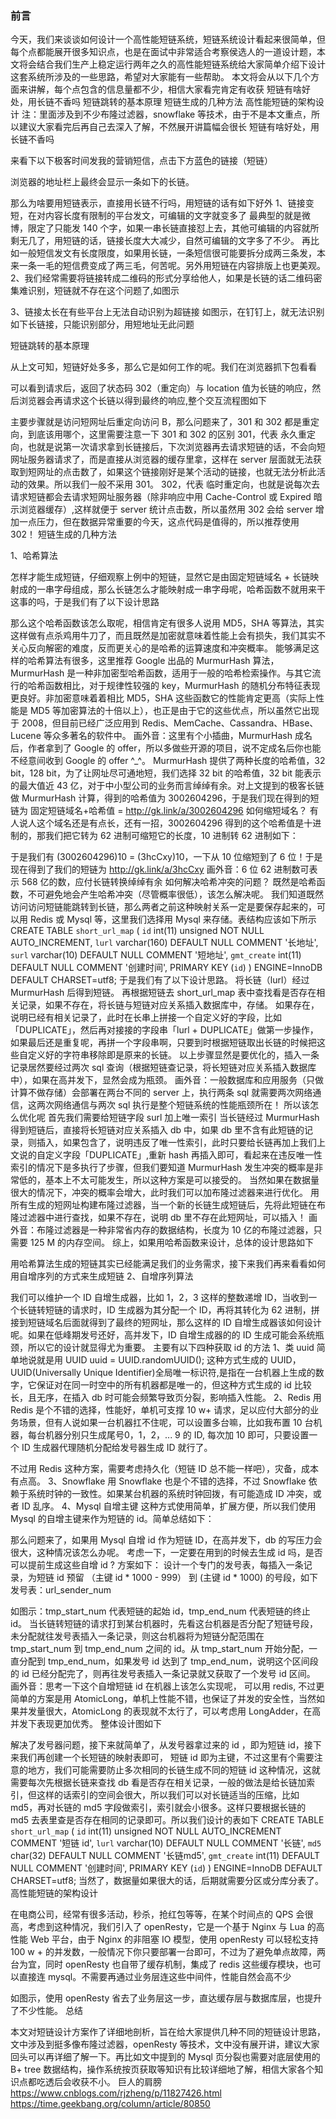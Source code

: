 ### 前言

今天，我们来谈谈如何设计一个高性能短链系统，短链系统设计看起来很简单，但每个点都能展开很多知识点，也是在面试中非常适合考察侯选人的一道设计题，本文将会结合我们生产上稳定运行两年之久的高性能短链系统给大家简单介绍下设计这套系统所涉及的一些思路，希望对大家能有一些帮助。
本文将会从以下几个方面来讲解，每个点包含的信息量都不少，相信大家看完肯定有收获
短链有啥好处，用长链不香吗
短链跳转的基本原理
短链生成的几种方法
高性能短链的架构设计
注：里面涉及到不少布隆过滤器，snowflake 等技术，由于不是本文重点，所以建议大家看完后再自己去深入了解，不然展开讲篇幅会很长
短链有啥好处，用长链不香吗

来看下以下极客时间发我的营销短信，点击下方蓝色的链接（短链）

浏览器的地址栏上最终会显示一条如下的长链。

那么为啥要用短链表示，直接用长链不行吗，用短链的话有如下好外
1、链接变短，在对内容长度有限制的平台发文，可编辑的文字就变多了
最典型的就是微博，限定了只能发 140 个字，如果一串长链直接怼上去，其他可编辑的内容就所剩无几了，用短链的话，链接长度大大减少，自然可编辑的文字多了不少。
再比如一般短信发文有长度限度，如果用长链，一条短信很可能要拆分成两三条发，本来一条一毛的短信费变成了两三毛，何苦呢。另外用短链在内容排版上也更美观。
2、我们经常需要将链接转成二维码的形式分享给他人，如果是长链的话二维码密集难识别，短链就不存在这个问题了,如图示

3、链接太长在有些平台上无法自动识别为超链接
如图示，在钉钉上，就无法识别如下长链接，只能识别部分，用短地址无此问题

短链跳转的基本原理

从上文可知，短链好处多多，那么它是如何工作的呢。我们在浏览器抓下包看看

可以看到请求后，返回了状态码 302（重定向）与 location 值为长链的响应，然后浏览器会再请求这个长链以得到最终的响应,整个交互流程图如下

主要步骤就是访问短网址后重定向访问 B，那么问题来了，301 和 302 都是重定向，到底该用哪个，这里需要注意一下 301 和 302 的区别
301，代表 永久重定向，也就是说第一次请求拿到长链接后，下次浏览器再去请求短链的话，不会向短网址服务器请求了，而是直接从浏览器的缓存里拿，这样在 server 层面就无法获取到短网址的点击数了，如果这个链接刚好是某个活动的链接，也就无法分析此活动的效果。所以我们一般不采用 301。
302，代表 临时重定向，也就是说每次去请求短链都会去请求短网址服务器（除非响应中用 Cache-Control 或 Expired 暗示浏览器缓存）,这样就便于 server 统计点击数，所以虽然用 302 会给 server 增加一点压力，但在数据异常重要的今天，这点代码是值得的，所以推荐使用 302！
短链生成的几种方法

1、哈希算法

怎样才能生成短链，仔细观察上例中的短链，显然它是由固定短链域名 + 长链映射成的一串字母组成，那么长链怎么才能映射成一串字母呢，哈希函数不就用来干这事的吗，于是我们有了以下设计思路

那么这个哈希函数该怎么取呢，相信肯定有很多人说用 MD5，SHA 等算法，其实这样做有点杀鸡用牛刀了，而且既然是加密就意味着性能上会有损失，我们其实不关心反向解密的难度，反而更关心的是哈希的运算速度和冲突概率。
能够满足这样的哈希算法有很多，这里推荐 Google 出品的 MurmurHash 算法，MurmurHash 是一种非加密型哈希函数，适用于一般的哈希检索操作。与其它流行的哈希函数相比，对于规律性较强的 key，MurmurHash 的随机分布特征表现更良好。非加密意味着着相比 MD5，SHA 这些函数它的性能肯定更高（实际上性能是 MD5 等加密算法的十倍以上），也正是由于它的这些优点，所以虽然它出现于 2008，但目前已经广泛应用到 Redis、MemCache、Cassandra、HBase、Lucene 等众多著名的软件中。
画外音：这里有个小插曲，MurmurHash 成名后，作者拿到了 Google 的 offer，所以多做些开源的项目，说不定成名后你也能不经意间收到 Google 的 offer ^_^。
MurmurHash 提供了两种长度的哈希值，32 bit，128 bit，为了让网址尽可通地短，我们选择 32 bit 的哈希值，32 bit 能表示的最大值近 43 亿，对于中小型公司的业务而言绰绰有余。对上文提到的极客长链做 MurmurHash 计算，得到的哈希值为 3002604296，于是我们现在得到的短链为 固定短链域名+哈希值 = http://gk.link/a/3002604296
如何缩短域名？
有人说人这个域名还是有点长，还有一招，3002604296 得到的这个哈希值是十进制的，那我们把它转为 62 进制可缩短它的长度，10 进制转 62 进制如下：

于是我们有 (3002604296)10 = (3hcCxy)10，一下从 10 位缩短到了 6 位！于是现在得到了我们的短链为 http://gk.link/a/3hcCxy
画外音：6 位 62 进制数可表示 568 亿的数，应付长链转换绰绰有余
如何解决哈希冲突的问题？
既然是哈希函数，不可避免地会产生哈希冲突（尽管概率很低），该怎么解决呢。
我们知道既然访问访问短链能跳转到长链，那么两者之前这种映射关系一定是要保存起来的，可以用 Redis 或 Mysql 等，这里我们选择用 Mysql 来存储。表结构应该如下所示
CREATE TABLE `short_url_map` (
  `id` int(11) unsigned NOT NULL AUTO_INCREMENT,
  `lurl` varchar(160) DEFAULT NULL COMMENT '长地址',
  `surl` varchar(10) DEFAULT NULL COMMENT '短地址',
  `gmt_create` int(11) DEFAULT NULL COMMENT '创建时间',
  PRIMARY KEY (`id`)
) ENGINE=InnoDB DEFAULT CHARSET=utf8;
于是我们有了以下设计思路。
将长链（lurl）经过 MurmurHash 后得到短链。
再根据短链去 short_url_map 表中查找看是否存在相关记录，如果不存在，将长链与短链对应关系插入数据库中，存储。
如果存在，说明已经有相关记录了，此时在长串上拼接一个自定义好的字段，比如「DUPLICATE」，然后再对接接的字段串「lurl + DUPLICATE」做第一步操作，如果最后还是重复呢，再拼一个字段串啊，只要到时根据短链取出长链的时候把这些自定义好的字符串移除即是原来的长链。
以上步骤显然是要优化的，插入一条记录居然要经过两次 sql 查询（根据短链查记录，将长短链对应关系插入数据库中），如果在高并发下，显然会成为瓶颈。
画外音：一般数据库和应用服务（只做计算不做存储）会部署在两台不同的 server 上，执行两条 sql 就需要两次网络通信，这两次网络通信与两次 sql 执行是整个短链系统的性能瓶颈所在！
所以该怎么优化呢
首先我们需要给短链字段 surl 加上唯一索引
当长链经过 MurmurHash 得到短链后，直接将长短链对应关系插入 db 中，如果 db 里不含有此短链的记录，则插入，如果包含了，说明违反了唯一性索引，此时只要给长链再加上我们上文说的自定义字段「DUPLICATE」,重新 hash 再插入即可，看起来在违反唯一性索引的情况下是多执行了步骤，但我们要知道 MurmurHash 发生冲突的概率是非常低的，基本上不太可能发生，所以这种方案是可以接受的。
当然如果在数据量很大的情况下，冲突的概率会增大，此时我们可以加布隆过滤器来进行优化。
用所有生成的短网址构建布隆过滤器，当一个新的长链生成短链后，先将此短链在布隆过滤器中进行查找，如果不存在，说明 db 里不存在此短网址，可以插入！
画外音：布隆过滤器是一种非常省内存的数据结构，长度为 10 亿的布隆过滤器，只需要 125 M 的内存空间。
综上，如果用哈希函数来设计，总体的设计思路如下

用哈希算法生成的短链其实已经能满足我们的业务需求，接下来我们再来看看如何用自增序列的方式来生成短链
2、自增序列算法

我们可以维护一个 ID 自增生成器，比如 1，2，3 这样的整数递增 ID，当收到一个长链转短链的请求时，ID 生成器为其分配一个 ID，再将其转化为 62 进制，拼接到短链域名后面就得到了最终的短网址，那么这样的 ID 自增生成器该如何设计呢。如果在低峰期发号还好，高并发下，ID 自增生成器的的 ID 生成可能会系统瓶颈，所以它的设计就显得尤为重要。
主要有以下四种获取 id 的方法
1、类 uuid
简单地说就是用 UUID uuid = UUID.randomUUID(); 这种方式生成的 UUID，UUID(Universally Unique Identifier)全局唯一标识符,是指在一台机器上生成的数字，它保证对在同一时空中的所有机器都是唯一的，但这种方式生成的 id 比较长，且无序，在插入 db 时可能会频繁导致页分裂，影响插入性能。
2、Redis
用 Redis 是个不错的选择，性能好，单机可支撑 10 w+ 请求，足以应付大部分的业务场景，但有人说如果一台机器扛不住呢，可以设置多台嘛，比如我布置 10 台机器，每台机器分别只生成尾号0，1，2，... 9 的 ID, 每次加 10 即可，只要设置一个 ID 生成器代理随机分配给发号器生成  ID 就行了。

不过用 Redis 这种方案，需要考虑持久化（短链 ID 总不能一样吧），灾备，成本有点高。
3、Snowflake
用 Snowflake 也是个不错的选择，不过 Snowflake 依赖于系统时钟的一致性。如果某台机器的系统时钟回拨，有可能造成 ID 冲突，或者 ID 乱序。
4、Mysql 自增主键
这种方式使用简单，扩展方便，所以我们使用 Mysql 的自增主键来作为短链的 id。简单总结如下：

那么问题来了，如果用 Mysql 自增 id 作为短链 ID，在高并发下，db 的写压力会很大，这种情况该怎么办呢。
考虑一下，一定要在用到的时候去生成 id 吗，是否可以提前生成这些自增 id ?
方案如下：
设计一个专门的发号表，每插入一条记录，为短链 id 预留  （主键 id * 1000 - 999） 到  (主键 id  * 1000) 的号段，如下
发号表：url_sender_num

如图示：tmp_start_num 代表短链的起始 id，tmp_end_num 代表短链的终止 id。
当长链转短链的请求打到某台机器时，先看这台机器是否分配了短链号段，未分配就往发号表插入一条记录，则这台机器将为短链分配范围在 tmp_start_num 到 tmp_end_num 之间的 id。从 tmp_start_num 开始分配，一直分配到 tmp_end_num，如果发号 id 达到了 tmp_end_num，说明这个区间段的 id 已经分配完了，则再往发号表插入一条记录就又获取了一个发号 id 区间。
画外音：思考一下这个自增短链 id 在机器上该怎么实现呢， 可以用 redis, 不过更简单的方案是用 AtomicLong，单机上性能不错，也保证了并发的安全性，当然如果并发量很大，AtomicLong 的表现就不太行了，可以考虑用 LongAdder，在高并发下表现更加优秀。
整体设计图如下

解决了发号器问题，接下来就简单了，从发号器拿过来的 id ，即为短链 id，接下来我们再创建一个长短链的映射表即可， 短链 id 即为主键，不过这里有个需要注意的地方，我们可能需要防止多次相同的长链生成不同的短链 id 这种情况，这就需要每次先根据长链来查找 db 看是否存在相关记录，一般的做法是给长链加索引，但这样的话索引的空间会很大，所以我们可以对长链适当的压缩，比如 md5，再对长链的 md5 字段做索引，索引就会小很多。这样只要根据长链的 md5 去表里查是否存在相同的记录即可。所以我们设计的表如下
CREATE  TABLE  `short_url_map` (
  `id` int(11) unsigned  NOT  NULL AUTO_INCREMENT COMMENT '短链 id',
  `lurl` varchar(10) DEFAULT  NULL  COMMENT '长链',
  `md5` char(32) DEFAULT  NULL  COMMENT '长链md5',
  `gmt_create` int(11) DEFAULT  NULL  COMMENT '创建时间',
  PRIMARY KEY (`id`)
) ENGINE=InnoDB  DEFAULT  CHARSET=utf8;
当然了，数据量如果很大的话，后期就需要分区或分库分表了。
高性能短链的架构设计

在电商公司，经常有很多活动，秒杀，抢红包等等，在某个时间点的 QPS 会很高，考虑到这种情况，我们引入了 openResty，它是一个基于 Nginx 与 Lua 的高性能 Web 平台，由于 Nginx 的非阻塞 IO 模型，使用 openResty 可以轻松支持 100 w + 的并发数，一般情况下你只要部署一台即可，不过为了避免单点故障，两台为宜，同时 openResty 也自带了缓存机制，集成了 redis 这些缓存模块，也可以直接连 mysql。不需要再通过业务层连这些中间件，性能自然会高不少

如图示，使用 openResty 省去了业务层这一步，直达缓存层与数据库层，也提升了不少性能。
总结

本文对短链设计方案作了详细地剖析，旨在给大家提供几种不同的短链设计思路，文中涉及到挺多像布隆过滤器，openResty 等技术，文中没有展开讲，建议大家回头可以再详细了解一下。再比如文中提到的 Mysql 页分裂也需要对底层使用的 B+ tree 数据结构，操作系统按页获取等知识有比较详细地了解，相信大家各个知识点都吃透后会收获不小。
巨人的肩膀
https://www.cnblogs.com/rjzheng/p/11827426.html
https://time.geekbang.org/column/article/80850
